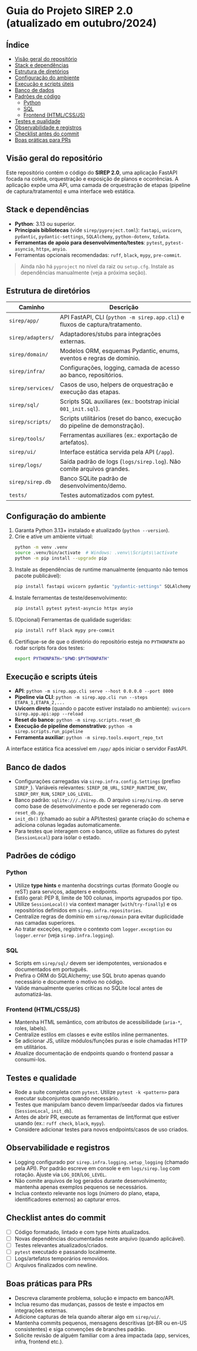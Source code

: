 # Guia do Projeto SIREP 2.0 (atualizado em outubro/2024)

## Índice
- [Visão geral do repositório](#visão-geral-do-repositório)
- [Stack e dependências](#stack-e-dependências)
- [Estrutura de diretórios](#estrutura-de-diretórios)
- [Configuração do ambiente](#configuração-do-ambiente)
- [Execução e scripts úteis](#execução-e-scripts-úteis)
- [Banco de dados](#banco-de-dados)
- [Padrões de código](#padrões-de-código)
  - [Python](#python)
  - [SQL](#sql)
  - [Frontend (HTML/CSS/JS)](#frontend-htmlcssjs)
- [Testes e qualidade](#testes-e-qualidade)
- [Observabilidade e registros](#observabilidade-e-registros)
- [Checklist antes do commit](#checklist-antes-do-commit)
- [Boas práticas para PRs](#boas-práticas-para-prs)

## Visão geral do repositório
Este repositório contém o código do **SIREP 2.0**, uma aplicação FastAPI focada na coleta, orquestração e exposição de
planos e ocorrências. A aplicação expõe uma API, uma camada de orquestração de etapas (pipeline de captura/tratamento)
e uma interface web estática.

## Stack e dependências
- **Python**: 3.13 ou superior.
- **Principais bibliotecas** (vide `sirep/pyproject.toml`): `fastapi`, `uvicorn`, `pydantic`, `pydantic-settings`,
  `SQLAlchemy`, `python-dotenv`, `tzdata`.
- **Ferramentas de apoio para desenvolvimento/testes**: `pytest`, `pytest-asyncio`, `httpx`, `anyio`.
- Ferramentas opcionais recomendadas: `ruff`, `black`, `mypy`, `pre-commit`.

> Ainda não há `pyproject` no nível da raiz ou `setup.cfg`. Instale as dependências manualmente (veja a próxima seção).

## Estrutura de diretórios
| Caminho | Descrição |
| --- | --- |
| `sirep/app/` | API FastAPI, CLI (`python -m sirep.app.cli`) e fluxos de captura/tratamento. |
| `sirep/adapters/` | Adaptadores/stubs para integrações externas. |
| `sirep/domain/` | Modelos ORM, esquemas Pydantic, enums, eventos e regras de domínio. |
| `sirep/infra/` | Configurações, logging, camada de acesso ao banco, repositórios. |
| `sirep/services/` | Casos de uso, helpers de orquestração e execução das etapas. |
| `sirep/sql/` | Scripts SQL auxiliares (ex.: bootstrap inicial `001_init.sql`). |
| `sirep/scripts/` | Scripts utilitários (reset do banco, execução do pipeline de demonstração). |
| `sirep/tools/` | Ferramentas auxiliares (ex.: exportação de artefatos). |
| `sirep/ui/` | Interface estática servida pela API (`/app`). |
| `sirep/logs/` | Saída padrão de logs (`logs/sirep.log`). Não comite arquivos grandes. |
| `sirep/sirep.db` | Banco SQLite padrão de desenvolvimento/demo. |
| `tests/` | Testes automatizados com pytest. |

## Configuração do ambiente
1. Garanta Python 3.13+ instalado e atualizado (`python --version`).
2. Crie e ative um ambiente virtual:
   ```bash
   python -m venv .venv
   source .venv/bin/activate  # Windows: .venv\\Scripts\\activate
   python -m pip install --upgrade pip
   ```
3. Instale as dependências de runtime manualmente (enquanto não temos pacote publicável):
   ```bash
   pip install fastapi uvicorn pydantic "pydantic-settings" SQLAlchemy python-dotenv tzdata
   ```
4. Instale ferramentas de teste/desenvolvimento:
   ```bash
   pip install pytest pytest-asyncio httpx anyio
   ```
5. (Opcional) Ferramentas de qualidade sugeridas:
   ```bash
   pip install ruff black mypy pre-commit
   ```
6. Certifique-se de que o diretório do repositório esteja no `PYTHONPATH` ao rodar scripts fora dos testes:
   ```bash
   export PYTHONPATH="$PWD:$PYTHONPATH"
   ```

## Execução e scripts úteis
- **API**: `python -m sirep.app.cli serve --host 0.0.0.0 --port 8000`
- **Pipeline via CLI**: `python -m sirep.app.cli run --steps ETAPA_1,ETAPA_2,...`
- **Uvicorn direto** (quando o pacote estiver instalado no ambiente): `uvicorn sirep.app.api:app --reload`
- **Reset do banco**: `python -m sirep.scripts.reset_db`
- **Execução de pipeline demonstrativo**: `python -m sirep.scripts.run_pipeline`
- **Ferramenta auxiliar**: `python -m sirep.tools.export_repo_txt`

A interface estática fica acessível em `/app/` após iniciar o servidor FastAPI.

## Banco de dados
- Configurações carregadas via `sirep.infra.config.Settings` (prefixo `SIREP_`). Variáveis relevantes: `SIREP_DB_URL`,
  `SIREP_RUNTIME_ENV`, `SIREP_DRY_RUN`, `SIREP_LOG_LEVEL`.
- Banco padrão: `sqlite:///./sirep.db`. O arquivo `sirep/sirep.db` serve como base de desenvolvimento e pode ser
  regenerado com `reset_db.py`.
- `init_db()` (chamado ao subir a API/testes) garante criação do schema e adiciona colunas legadas automaticamente.
- Para testes que interagem com o banco, utilize as fixtures do pytest (`SessionLocal`) para isolar o estado.

## Padrões de código
### Python
- Utilize **type hints** e mantenha docstrings curtas (formato Google ou reST) para serviços, adapters e endpoints.
- Estilo geral: PEP 8, limite de 100 colunas, imports agrupados por tipo.
- Utilize `SessionLocal()` via context manager (`with`/`try-finally`) e os repositórios definidos em `sirep.infra.repositories`.
- Centralize regras de domínio em `sirep/domain` para evitar duplicidade nas camadas superiores.
- Ao tratar exceções, registre o contexto com `logger.exception` ou `logger.error` (veja `sirep.infra.logging`).

### SQL
- Scripts em `sirep/sql/` devem ser idempotentes, versionados e documentados em português.
- Prefira o ORM do SQLAlchemy; use SQL bruto apenas quando necessário e documente o motivo no código.
- Valide manualmente queries críticas no SQLite local antes de automatizá-las.

### Frontend (HTML/CSS/JS)
- Mantenha HTML semântico, com atributos de acessibilidade (`aria-*`, roles, labels).
- Centralize estilos em classes e evite estilos inline permanentes.
- Se adicionar JS, utilize módulos/funções puras e isole chamadas HTTP em utilitários.
- Atualize documentação de endpoints quando o frontend passar a consumi-los.

## Testes e qualidade
- Rode a suíte completa com `pytest`. Utilize `pytest -k <pattern>` para executar subconjuntos quando necessário.
- Testes que manipulam banco devem limpar/seedar dados via fixtures (`SessionLocal`, `init_db`).
- Antes de abrir PR, execute as ferramentas de lint/format que estiver usando (ex.: `ruff check`, `black`, `mypy`).
- Considere adicionar testes para novos endpoints/casos de uso criados.

## Observabilidade e registros
- Logging configurado por `sirep.infra.logging.setup_logging` (chamado pela API). Por padrão escreve em console e em
  `logs/sirep.log` com rotação. Ajuste via `LOG_DIR`/`LOG_LEVEL`.
- Não comite arquivos de log gerados durante desenvolvimento; mantenha apenas exemplos pequenos se necessários.
- Inclua contexto relevante nos logs (número do plano, etapa, identificadores externos) ao capturar erros.

## Checklist antes do commit
- [ ] Código formatado, lintado e com type hints atualizados.
- [ ] Novas dependências documentadas neste arquivo (quando aplicável).
- [ ] Testes relevantes atualizados/criados.
- [ ] `pytest` executado e passando localmente.
- [ ] Logs/artefatos temporários removidos.
- [ ] Arquivos finalizados com newline.

## Boas práticas para PRs
- Descreva claramente problema, solução e impacto em banco/API.
- Inclua resumo das mudanças, passos de teste e impactos em integrações externas.
- Adicione capturas de tela quando alterar algo em `sirep/ui/`.
- Mantenha commits pequenos, mensagens descritivas (pt-BR ou en-US consistentes) e siga convenções de branches padrão.
- Solicite revisão de alguém familiar com a área impactada (app, services, infra, frontend etc.).
